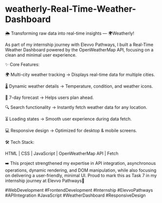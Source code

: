 # weatherly-Real-Time-Weather-Dashboard
🌦️ Transforming raw data into real-time insights — 🌍Weatherly!

As part of my internship journey with Elevvo Pathways, I built a Real-Time Weather Dashboard powered by the OpenWeatherMap API, focusing on a clean and minimal user experience.

✨ Core Features:

🌍 Multi-city weather tracking → Displays real-time data for multiple cities.

🌡️ Dynamic weather details → Temperature, condition, and weather icons.

📅 7-day forecast → Helps users plan ahead.

🔍 Search functionality → Instantly fetch weather data for any location.

⏳ Loading states → Smooth user experience during data fetch.

💻 Responsive design → Optimized for desktop & mobile screens.

🛠️ Tech Stack:

 HTML | CSS | JavaScript | OpenWeatherMap API | Fetch

➡️ This project strengthened my expertise in API integration, asynchronous operations, dynamic rendering, and DOM manipulation, while also focusing on delivering a user-friendly, minimal UI. Proud to mark this as Task 7 in my internship journey at Elevvo Pathways🚀



#WebDevelopment #FrontendDevelopment #Internship #ElevvoPathways #APIIntegration #JavaScript #WeatherDashboard #ResponsiveDesign
